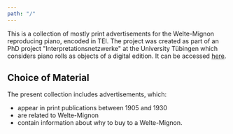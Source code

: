 ```yaml
---
path: "/"
---
```


This is a collection of mostly print advertisements for the
Welte-Mignon reproducing piano, encoded in TEI. The project
was created as part of an PhD project
"Interpretationsnetzwerke" at the University Tübingen which
considers piano rolls as objects of a digital edition. It
can be accessed [here](https://measuring-early-records.org).

## Choice of Material
The present collection includes advertisements, which:

- appear in print publications between 1905 and 1930
- are related to Welte-Mignon
- contain information about why to buy to a Welte-Mignon.

